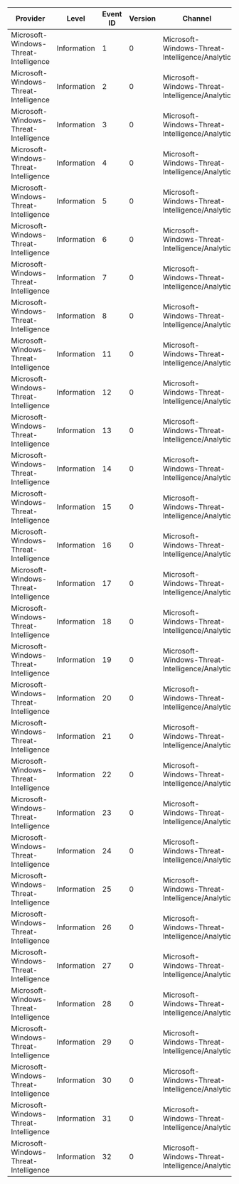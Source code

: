 Provider                               |  Level        |  Event ID  |  Version  |  Channel                                         |  Task                                         |  Opcode  |  Keyword                                                         |  Message
---------------------------------------|---------------|------------|-----------|--------------------------------------------------|-----------------------------------------------|----------|------------------------------------------------------------------|---------
Microsoft-Windows-Threat-Intelligence  |  Information  |  1         |  0        |  Microsoft-Windows-Threat-Intelligence/Analytic  |  KERNEL_THREATINT_TASK_ALLOCVM                |          |  KERNEL_THREATINT_KEYWORD_ALLOCVM_REMOTE                         |
Microsoft-Windows-Threat-Intelligence  |  Information  |  2         |  0        |  Microsoft-Windows-Threat-Intelligence/Analytic  |  KERNEL_THREATINT_TASK_PROTECTVM              |          |  KERNEL_THREATINT_KEYWORD_PROTECTVM_REMOTE                       |
Microsoft-Windows-Threat-Intelligence  |  Information  |  3         |  0        |  Microsoft-Windows-Threat-Intelligence/Analytic  |  KERNEL_THREATINT_TASK_MAPVIEW                |          |  KERNEL_THREATINT_KEYWORD_MAPVIEW_REMOTE                         |
Microsoft-Windows-Threat-Intelligence  |  Information  |  4         |  0        |  Microsoft-Windows-Threat-Intelligence/Analytic  |  KERNEL_THREATINT_TASK_QUEUEUSERAPC           |          |  KERNEL_THREATINT_KEYWORD_QUEUEUSERAPC_REMOTE                    |
Microsoft-Windows-Threat-Intelligence  |  Information  |  5         |  0        |  Microsoft-Windows-Threat-Intelligence/Analytic  |  KERNEL_THREATINT_TASK_SETTHREADCONTEXT       |          |  KERNEL_THREATINT_KEYWORD_SETTHREADCONTEXT_REMOTE                |
Microsoft-Windows-Threat-Intelligence  |  Information  |  6         |  0        |  Microsoft-Windows-Threat-Intelligence/Analytic  |  KERNEL_THREATINT_TASK_ALLOCVM                |          |  KERNEL_THREATINT_KEYWORD_ALLOCVM_LOCAL                          |
Microsoft-Windows-Threat-Intelligence  |  Information  |  7         |  0        |  Microsoft-Windows-Threat-Intelligence/Analytic  |  KERNEL_THREATINT_TASK_PROTECTVM              |          |  KERNEL_THREATINT_KEYWORD_PROTECTVM_LOCAL                        |
Microsoft-Windows-Threat-Intelligence  |  Information  |  8         |  0        |  Microsoft-Windows-Threat-Intelligence/Analytic  |  KERNEL_THREATINT_TASK_MAPVIEW                |          |  KERNEL_THREATINT_KEYWORD_MAPVIEW_LOCAL                          |
Microsoft-Windows-Threat-Intelligence  |  Information  |  11        |  0        |  Microsoft-Windows-Threat-Intelligence/Analytic  |  KERNEL_THREATINT_TASK_READVM                 |          |  KERNEL_THREATINT_KEYWORD_READVM_LOCAL                           |
Microsoft-Windows-Threat-Intelligence  |  Information  |  12        |  0        |  Microsoft-Windows-Threat-Intelligence/Analytic  |  KERNEL_THREATINT_TASK_WRITEVM                |          |  KERNEL_THREATINT_KEYWORD_WRITEVM_LOCAL                          |
Microsoft-Windows-Threat-Intelligence  |  Information  |  13        |  0        |  Microsoft-Windows-Threat-Intelligence/Analytic  |  KERNEL_THREATINT_TASK_READVM                 |          |  KERNEL_THREATINT_KEYWORD_READVM_REMOTE                          |
Microsoft-Windows-Threat-Intelligence  |  Information  |  14        |  0        |  Microsoft-Windows-Threat-Intelligence/Analytic  |  KERNEL_THREATINT_TASK_WRITEVM                |          |  KERNEL_THREATINT_KEYWORD_WRITEVM_REMOTE                         |
Microsoft-Windows-Threat-Intelligence  |  Information  |  15        |  0        |  Microsoft-Windows-Threat-Intelligence/Analytic  |  KERNEL_THREATINT_TASK_SUSPENDRESUME_THREAD   |          |  KERNEL_THREATINT_KEYWORD_SUSPEND_THREAD                         |
Microsoft-Windows-Threat-Intelligence  |  Information  |  16        |  0        |  Microsoft-Windows-Threat-Intelligence/Analytic  |  KERNEL_THREATINT_TASK_SUSPENDRESUME_THREAD   |          |  KERNEL_THREATINT_KEYWORD_RESUME_THREAD                          |
Microsoft-Windows-Threat-Intelligence  |  Information  |  17        |  0        |  Microsoft-Windows-Threat-Intelligence/Analytic  |  KERNEL_THREATINT_TASK_SUSPENDRESUME_PROCESS  |          |  KERNEL_THREATINT_KEYWORD_SUSPEND_PROCESS                        |
Microsoft-Windows-Threat-Intelligence  |  Information  |  18        |  0        |  Microsoft-Windows-Threat-Intelligence/Analytic  |  KERNEL_THREATINT_TASK_SUSPENDRESUME_PROCESS  |          |  KERNEL_THREATINT_KEYWORD_RESUME_PROCESS                         |
Microsoft-Windows-Threat-Intelligence  |  Information  |  19        |  0        |  Microsoft-Windows-Threat-Intelligence/Analytic  |  KERNEL_THREATINT_TASK_SUSPENDRESUME_PROCESS  |          |  KERNEL_THREATINT_KEYWORD_FREEZE_PROCESS                         |
Microsoft-Windows-Threat-Intelligence  |  Information  |  20        |  0        |  Microsoft-Windows-Threat-Intelligence/Analytic  |  KERNEL_THREATINT_TASK_SUSPENDRESUME_PROCESS  |          |  KERNEL_THREATINT_KEYWORD_THAW_PROCESS                           |
Microsoft-Windows-Threat-Intelligence  |  Information  |  21        |  0        |  Microsoft-Windows-Threat-Intelligence/Analytic  |  KERNEL_THREATINT_TASK_ALLOCVM                |          |  KERNEL_THREATINT_KEYWORD_ALLOCVM_REMOTE_KERNEL_CALLER           |
Microsoft-Windows-Threat-Intelligence  |  Information  |  22        |  0        |  Microsoft-Windows-Threat-Intelligence/Analytic  |  KERNEL_THREATINT_TASK_PROTECTVM              |          |  KERNEL_THREATINT_KEYWORD_PROTECTVM_REMOTE_KERNEL_CALLER         |
Microsoft-Windows-Threat-Intelligence  |  Information  |  23        |  0        |  Microsoft-Windows-Threat-Intelligence/Analytic  |  KERNEL_THREATINT_TASK_MAPVIEW                |          |  KERNEL_THREATINT_KEYWORD_MAPVIEW_REMOTE_KERNEL_CALLER           |
Microsoft-Windows-Threat-Intelligence  |  Information  |  24        |  0        |  Microsoft-Windows-Threat-Intelligence/Analytic  |  KERNEL_THREATINT_TASK_QUEUEUSERAPC           |          |  KERNEL_THREATINT_KEYWORD_QUEUEUSERAPC_REMOTE_KERNEL_CALLER      |
Microsoft-Windows-Threat-Intelligence  |  Information  |  25        |  0        |  Microsoft-Windows-Threat-Intelligence/Analytic  |  KERNEL_THREATINT_TASK_SETTHREADCONTEXT       |          |  KERNEL_THREATINT_KEYWORD_SETTHREADCONTEXT_REMOTE_KERNEL_CALLER  |
Microsoft-Windows-Threat-Intelligence  |  Information  |  26        |  0        |  Microsoft-Windows-Threat-Intelligence/Analytic  |  KERNEL_THREATINT_TASK_ALLOCVM                |          |  KERNEL_THREATINT_KEYWORD_ALLOCVM_LOCAL_KERNEL_CALLER            |
Microsoft-Windows-Threat-Intelligence  |  Information  |  27        |  0        |  Microsoft-Windows-Threat-Intelligence/Analytic  |  KERNEL_THREATINT_TASK_PROTECTVM              |          |  KERNEL_THREATINT_KEYWORD_PROTECTVM_LOCAL_KERNEL_CALLER          |
Microsoft-Windows-Threat-Intelligence  |  Information  |  28        |  0        |  Microsoft-Windows-Threat-Intelligence/Analytic  |  KERNEL_THREATINT_TASK_MAPVIEW                |          |  KERNEL_THREATINT_KEYWORD_MAPVIEW_LOCAL_KERNEL_CALLER            |
Microsoft-Windows-Threat-Intelligence  |  Information  |  29        |  0        |  Microsoft-Windows-Threat-Intelligence/Analytic  |  KERNEL_THREATINT_TASK_DRIVER_DEVICE          |          |  KERNEL_THREATINT_KEYWORD_DRIVER_EVENTS                          |
Microsoft-Windows-Threat-Intelligence  |  Information  |  30        |  0        |  Microsoft-Windows-Threat-Intelligence/Analytic  |  KERNEL_THREATINT_TASK_DRIVER_DEVICE          |          |  KERNEL_THREATINT_KEYWORD_DRIVER_EVENTS                          |
Microsoft-Windows-Threat-Intelligence  |  Information  |  31        |  0        |  Microsoft-Windows-Threat-Intelligence/Analytic  |  KERNEL_THREATINT_TASK_DRIVER_DEVICE          |          |  KERNEL_THREATINT_KEYWORD_DEVICE_EVENTS                          |
Microsoft-Windows-Threat-Intelligence  |  Information  |  32        |  0        |  Microsoft-Windows-Threat-Intelligence/Analytic  |  KERNEL_THREATINT_TASK_DRIVER_DEVICE          |          |  KERNEL_THREATINT_KEYWORD_DEVICE_EVENTS                          |